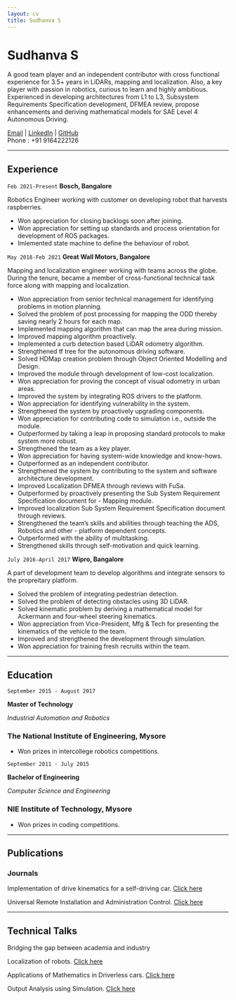 ```yaml
---
layout: cv
title: Sudhanva S
---
```

# Sudhanva S
A good team player and an independent contributor with cross functional experience for 3.5+ years in LiDARs, mapping and localization. Also, a key player with passion in robotics, curious to learn and highly ambitious. Experienced in developing architectures from L1 to L3, Subsystem Requirements Specification development, DFMEA review, propose enhancements and deriving mathematical models for SAE Level 4 Autonomous Driving.

<div id="webaddress">
<a href="pioneer.sudhu@gmail.com">Email</a>
| <a href="linkedin.com/in/sudhanva-s">LinkedIn</a>
| <a href="https://github.com/RobotBramhana">GitHub</a>
</div>
Phone : +91 9164222126

---

## Experience

`Feb 2021-Present`
__Bosch, Bangalore__

Robotics Engineer working with customer on developing robot that harvests raspberries.

- Won appreciation for closing backlogs soon after joining.
- Won appreciation for setting up standards and process orientation for development of ROS packages.
- Imlemented state machine to define the behaviour of robot.

`May 2018-Feb 2021`
__Great Wall Motors, Bangalore__

Mapping and localization engineer working with teams across the globe. During the tenure, became a member of cross-functional technical task force along with mapping and localization.

- Won appreciation from senior technical management for identifying problems in motion planning.
- Solved the problem of post processing for mapping the ODD thereby saving nearly 2 hours for each map.
- Implemented mapping algorithm that can map the area during mission.
- Improved mapping algorithm proactively.
- Implemented a curb detection based LiDAR odometry algorithm.
- Strengthened tf tree for the autonomous driving software.
- Solved HDMap creation problem through Object Oriented Modelling and Design.
- Improved the module through development of low-cost localization.
- Won appreciation for proving the concept of visual odometry in urban areas.
- Improved the system by integrating ROS drivers to the platform.
- Won appreciation for identifying vulnerability in the system.
- Strengthened the system by proactively upgrading components.
- Won appreciation for contributing code to simulation i.e., outside the module.
- Outperformed by taking a leap in proposing standard protocols to make system more robust.
- Strengthened the team as a key player.
- Won appreciation for having system-wide knowledge and know-hows.
- Outperformed as an independent contributor.
- Strengthened the system by contributing to the system and software architecture development.
- Improved Localization DFMEA through reviews with FuSa.
- Outperformed by proactively presenting the Sub System Requirement Specification document for - Mapping module.
- Improved localization Sub System Requirement Specification document through reviews.
- Strengthened the team’s skills and abilities through teaching the ADS, Robotics and other - platform dependent concepts.
- Outperformed with the ability of multitasking.
- Strengthened skills through self-motivation and quick learning.

`July 2016-April 2017`
__Wipro, Bangalore__

A part of development team to develop algorithms and integrate sensors to the propreitary platform.

- Solved the problem of integrating pedestrian detection.
- Solved the problem of detecting obstacles using 3D LiDAR.
- Solved kinematic problem by deriving a mathematical model for Ackermann and four-wheel steering kinematics.
- Won appreciation from Vice-President, Mfg & Tech for presenting the kinematics of the vehicle to the team.
- Improved and strengthened the development through simulation.
- Won appreciation for training fresh recruits within the team.

---

## Education

`September 2015 - August 2017`

__Master of Technology__

*Industrial Automation and Robotics*

### The National Institute of Engineering, Mysore

- Won prizes in intercollege robotics competitions.

`September 2011 - July 2015`

__Bachelor of Engineering__

*Computer Science and Engineering*

### NIE Institute of Technology, Mysore

- Won prizes in coding competitions.

---

## Publications

### Journals

Implementation of drive kinematics for a self-driving car. [Click here](https://www.ijedr.org/papers/IJEDR1702226.pdf)

Universal Remote Installation and Administration Control. [Click here](https://www.ijedr.org/papers/IJEDR1502075.pdf)

---

## Technical Talks

Bridging the gap between academia and industry

Localization of robots.
[Click here](https://docs.google.com/presentation/d/1V7Kufjrz9ZJzqeLq5gzJeN-h3PhdSX7V/edit?usp=sharing&ouid=115273562506614151545&rtpof=true&sd=true)

Applications of Mathematics in Driverless cars.
[Click here](https://docs.google.com/presentation/d/1x2eDSO00uj6eFwgk8m77L3ni-iFjqWzp/edit?usp=sharing&ouid=115273562506614151545&rtpof=true&sd=true)

Output Analysis using Simulation.
[Click here](https://docs.google.com/presentation/d/1j_KbqT0loiK1vpW6alDC0EKV1_WBTgKx/edit?usp=sharing&ouid=115273562506614151545&rtpof=true&sd=true)
